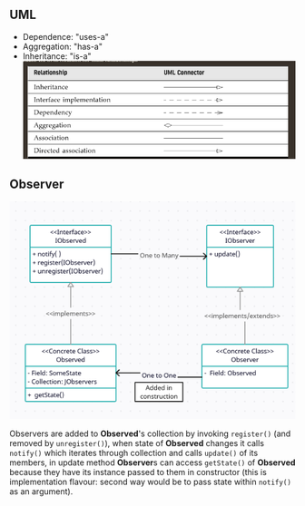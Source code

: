 ## UML
- Dependence: "uses-a"
- Aggregation: "has-a"
- Inheritance: "is-a"
![img.png](resources/img.png)
## Observer
![img.png](resources/ObserverPatternUML.PNG)   

Observers are added to **Observed**'s collection by invoking `register()` (and removed by `unregister()`), when state of **Observed**
changes it calls `notify()` which iterates through collection and calls `update()` of its members, in update method **Observer**s
can access `getState()` of **Observed** because they have its instance passed to them in constructor (this is implementation
flavour: second way would be to pass state within `notify()` as an argument).

